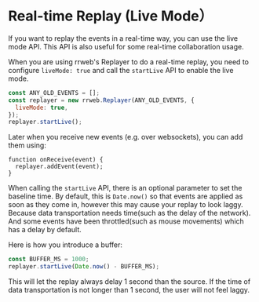 # Real-time Replay (Live Mode）

If you want to replay the events in a real-time way, you can use the live mode API. This API is also useful for some real-time collaboration usage.

When you are using rrweb's Replayer to do a real-time replay, you need to configure `liveMode: true` and call the `startLive` API to enable the live mode.

```js
const ANY_OLD_EVENTS = [];
const replayer = new rrweb.Replayer(ANY_OLD_EVENTS, {
  liveMode: true,
});
replayer.startLive();
```

Later when you receive new events (e.g. over websockets), you can add them using:

```
function onReceive(event) {
  replayer.addEvent(event);
}
```

When calling the `startLive` API, there is an optional parameter to set the baseline time. By default, this is `Date.now()` so that events are applied as soon as they come in, however this may cause your replay to look laggy. Because data transportation needs time(such as the delay of the network). And some events have been throttled(such as mouse movements) which has a delay by default.

Here is how you introduce a buffer:

```js
const BUFFER_MS = 1000;
replayer.startLive(Date.now() - BUFFER_MS);
```

This will let the replay always delay 1 second than the source. If the time of data transportation is not longer than 1 second, the user will not feel laggy.
